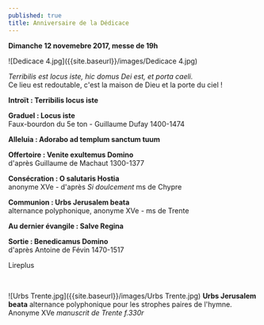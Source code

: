 ```yaml
---
published: true
title: Anniversaire de la Dédicace
---
```

**Dimanche 12 novemebre 2017, messe de 19h**  

![Dedicace 4.jpg]({{site.baseurl}}/images/Dedicace 4.jpg)


*Terribilis est locus iste, hic domus Dei est, et porta caeli.*  
Ce lieu est redoutable, c'est la maison de Dieu et la porte du ciel !

**Introït : Terribilis locus iste**

**Graduel : Locus iste**  
Faux-bourdon du 5e ton - Guillaume Dufay 1400-1474

**Alleluia : Adorabo ad templum sanctum tuum**

**Offertoire : Venite exultemus Domino**  
d'après Guillaume de Machaut 1300-1377

**Consécration : O salutaris Hostia**  
anonyme XVe - d'après *Si doulcement* ms de Chypre

**Communion : Urbs Jerusalem beata**  
alternance polyphonique, anonyme XVe - ms de Trente

**Au dernier évangile : Salve Regina**  

**Sortie : Benedicamus Domino**  
d'après Antoine de Févin 1470-1517

Lireplus

&nbsp;

![Urbs Trente.jpg]({{site.baseurl}}/images/Urbs Trente.jpg)
**Urbs Jerusalem beata** alternance polyphonique pour les strophes paires de l'hymne.  
Anonyme XVe *manuscrit de Trente f.330r*

